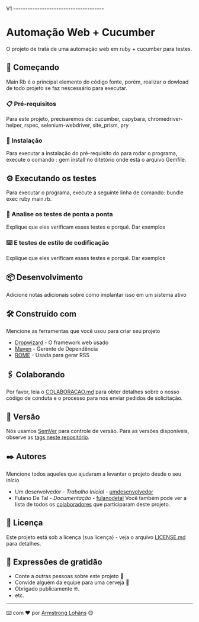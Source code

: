  
V1 --------------------------------------

# Automação Web + Cucumber
O projeto de trata de uma automação web em ruby + cucumber para testes.
## 🚀 Começando
Main Rb é o principal elemento do código fonte, porém, realizar o dowload de todo projeto se faz nescessário para executar.
### 📋 Pré-requisitos
Para este projeto, precisaremos de:
cucumber, capybara, chromedriver-helper, rspec, selenium-webdriver, site_prism, pry


### 🔧 Instalação
Para executar a instalação do pré-requisito do para rodar o programa, execute o comando : gem install no ditetório onde está o arquivo Gemfile.
## ⚙️ Executando os testes
Para executar o programa, execute a seguinte linha de comando: bundle exec ruby main.rb.
### 🔩 Analise os testes de ponta a ponta
Explique que eles verificam esses testes e porquê.
Dar exemplos
### ⌨️ E testes de estilo de codificação
Explique que eles verificam esses testes e porquê.
Dar exemplos
## 📦 Desenvolvimento
Adicione notas adicionais sobre como implantar isso em um sistema ativo
## 🛠 Construído com
Mencione as ferramentas que você usou para criar seu projeto
* [Dropwizard](http://www.dropwizard.io/1.0.2/docs/) - O framework web usado
* [Maven](https://maven.apache.org/) - Gerente de Dependência
* [ROME](https://rometools.github.io/rome/) - Usada para gerar RSS
## 🖇 Colaborando
Por favor, leia o [COLABORACAO.md](https://gist.github.com/usuario/linkParaInfoSobreContribuicoes) para obter detalhes sobre o nosso código de conduta e o processo para nos enviar pedidos de solicitação.
## 📌 Versão
Nós usamos [SemVer](http://semver.org/) para controle de versão. Para as versões disponíveis, observe as [tags neste repositório](https://github.com/suas/tags/do/projeto).
## ✒️ Autores
Mencione todos aqueles que ajudaram a levantar o projeto desde o seu início
* Um desenvolvedor - *Trabalho Inicial* - [umdesenvolvedor](https://github.com/linkParaPerfil)
* Fulano De Tal - *Documentação* - [fulanodetal](https://github.com/linkParaPerfil)
Você também pode ver a lista de todos os [colaboradores](https://github.com/usuario/projeto/colaboradores) que participaram deste projeto.
## 📄 Licença
Este projeto está sob a licença (sua licença) - veja o arquivo [LICENSE.md](https://github.com/usuario/projeto/licenca) para detalhes.
## 🎁 Expressões de gratidão
* Conte a outras pessoas sobre este projeto 📢
* Convide alguém da equipe para uma cerveja 🍺
* Obrigado publicamente 🤓.
* etc.
---
⌨️ com ❤️ por [Armstrong Lohãns](https://gist.github.com/lohhans) 😊
  